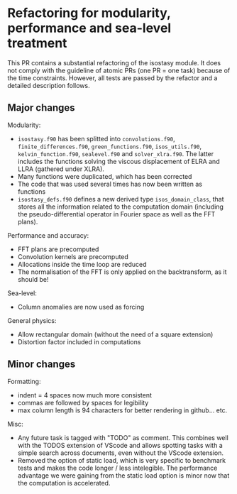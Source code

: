 # Refactoring for modularity, performance and sea-level treatment

This PR contains a substantial refactoring of the isostasy module. It does not comply
with the guideline of atomic PRs (one PR = one task) because of the time constraints.
However, all tests are passed by the refactor and a detailed description follows.

## Major changes

Modularity:
- `isostasy.f90` has been splitted into `convolutions.f90`, `finite_differences.f90`,
 `green_functions.f90`, `isos_utils.f90`, `kelvin_function.f90`, `sealevel.f90` and
 `solver_xlra.f90`. The latter includes the functions solving the viscous displacement
 of ELRA and LLRA (gathered under XLRA).
- Many functions were duplicated, which has been corrected
- The code that was used several times has now been written as functions
- `isostasy_defs.f90` defines a new derived type `isos_domain_class`, that stores all
 the information related to the computation domain (including the pseudo-differential
 operator in Fourier space as well as the FFT plans).


Performance and accuracy:
- FFT plans are precomputed
- Convolution kernels are precomputed
- Allocations inside the time loop are reduced
- The normalisation of the FFT is only applied on the backtransform, as it should be!

Sea-level:
- Column anomalies are now used as forcing

General physics:
- Allow rectangular domain (without the need of a square extension)
- Distortion factor included in computations


## Minor changes

Formatting:
- indent = 4 spaces now much more consistent
- commas are followed by spaces for legibility
- max column length is 94 characters for better rendering in github... etc.

Misc:
- Any future task is tagged with "TODO" as comment. This combines well with the TODOS
 extension of VScode and allows spotting tasks with a simple search across documents,
 even without the VScode extension.
- Removed the option of static load, which is very specific to benchmark tests and
 makes the code longer / less intelegible. The performance advantage we were gaining
 from the static load option is minor now that the computation is accelerated.